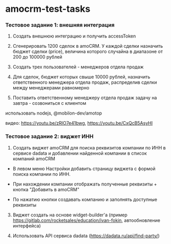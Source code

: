# amocrm-test-tasks


### Тестовое задание 1: внешняя интеграция

1. Создать внешнюю интеграцию и получить accessToken

2. Сгенерировать 1200 сделок в amoCRM. У каждой сделки назначить бюджет сделки (price), величина которого случайна в диапазоне от 200 до 100000 рублей

3. Создать трех пользователей - менеджеров отдела продаж

4. Для сделок, бюджет которых свыше 10000 рублей, назначить ответственного менеджера отдела продаж, распределив сделки между менеджерами равномерно

5. Поставить ответственному менеджеру отдела продаж задачу на завтра - созвониться с клиентом

использовать nodejs, @mobilon-dev/amotop

видео: https://youtu.be/zRlO7e41bwg, https://youtu.be/CxQcB5AsyHI


### Тестовое задание 2: виджет ИНН

1. Создать виджет amoCRM для поиска реквизитов компании по ИНН в сервисе dadata и добавлении найденной компании в список компаний amoCRM
   
- В левом меню Настройки добавить страницу виджета с формой поиска компании по ИНН. 

- При нахождении компании отображать полученные реквизиты + кнопка "Добавить в amoCRM"
  
- По нажатию кнопки создавать компанию и заполнять доступные реквизиты

3. Виджет создать на основе widget-builder'а (пример https://gitlab.com/rocketsales/education/ivan-fokin, автообновление интерфейса)

4. Использовать API сервиса dadata (https://dadata.ru/api/find-party/)


